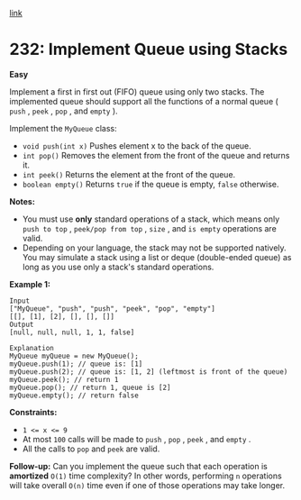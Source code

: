 [link](https://leetcode.com/problems/implement-queue-using-stacks/description/?envType=problem-list-v2&envId=nsxp04sh)

# 232: Implement Queue using Stacks

**Easy**

Implement a first in first out (FIFO) queue using only two stacks. The implemented queue should support all the functions of a normal queue ( `push` , `peek` , `pop` , and `empty` ).

Implement the `MyQueue` class:

- `void push(int x)` Pushes element x to the back of the queue.
- `int pop()` Removes the element from the front of the queue and returns it.
- `int peek()` Returns the element at the front of the queue.
- `boolean empty()` Returns `true` if the queue is empty, `false` otherwise.

**Notes:**

- You must use **only** standard operations of a stack, which means only `push to top` , `peek/pop from top` , `size` , and `is empty` operations are valid.
- Depending on your language, the stack may not be supported natively. You may simulate a stack using a list or deque (double-ended queue) as long as you use only a stack's standard operations.

**Example 1:**

```
Input
["MyQueue", "push", "push", "peek", "pop", "empty"]
[[], [1], [2], [], [], []]
Output
[null, null, null, 1, 1, false]

Explanation
MyQueue myQueue = new MyQueue();
myQueue.push(1); // queue is: [1]
myQueue.push(2); // queue is: [1, 2] (leftmost is front of the queue)
myQueue.peek(); // return 1
myQueue.pop(); // return 1, queue is [2]
myQueue.empty(); // return false
```

**Constraints:**

- `1 <= x <= 9`
- At most `100` calls will be made to `push` , `pop` , `peek` , and `empty` .
- All the calls to `pop` and `peek` are valid.

**Follow-up:** Can you implement the queue such that each operation is **amortized** `O(1)` time complexity? In other words, performing `n` operations will take overall `O(n)` time even if one of those operations may take longer.

